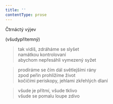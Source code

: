 ```yaml
---
title: ''
contentType: prose
---
```


Čtrnáctý výjev

(všudypřítemný)

> tak vidíš, zdráháme se slyšet  
> namátkou kontrolovaní  
> abychom nepřesáhli vymezený syžet

> prodíráme se čím dál světlejšími rány  
> zpod peřin prohlížíme život  
> kočičími periskopy, jehlami zkřehlých dlaní

> všude je přítmí, všude tklivo  
> všude se pomalu loupe zdivo
